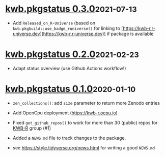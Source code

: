 # [kwb.pkgstatus 0.3.0](https://github.com/KWB-R/kwb.pkgstatus/releases/tag/v0.3.0)<small>2021-07-13</small>

* Add `Released_on_R-Universe` (based on `kwb.pkgbuild::use_badge_runiverse()` 
for linking to [https://kwb-r.r-universe.dev](https://kwb-r.r-universe.dev))
if package is available 

# [kwb.pkgstatus 0.2.0](https://github.com/KWB-R/kwb.pkgstatus/releases/tag/v0.2.0)<small>2021-02-23</small>

* Adapt status overview (use Github Actions workflow!)

# [kwb.pkgstatus 0.1.0](https://github.com/KWB-R/kwb.pkgstatus/releases/tag/v0.1.0)<small>2020-01-10</small>

* `zen_collections()`: add `size` parameter to return more Zenodo entries 

* Add OpenCpu deployment (https://kwb-r.ocpu.io)   

* Fixed `get_github_repos()` to work for more than 30 (public) repos for 
[KWB-R](https://github.com/KWB-R) group (#1)

* Added a `NEWS.md` file to track changes to the package.

* see https://style.tidyverse.org/news.html for writing a good `NEWS.md`


